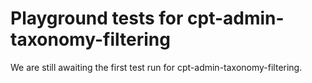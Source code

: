 # Playground tests for cpt-admin-taxonomy-filtering
We are still awaiting the first test run for cpt-admin-taxonomy-filtering.
